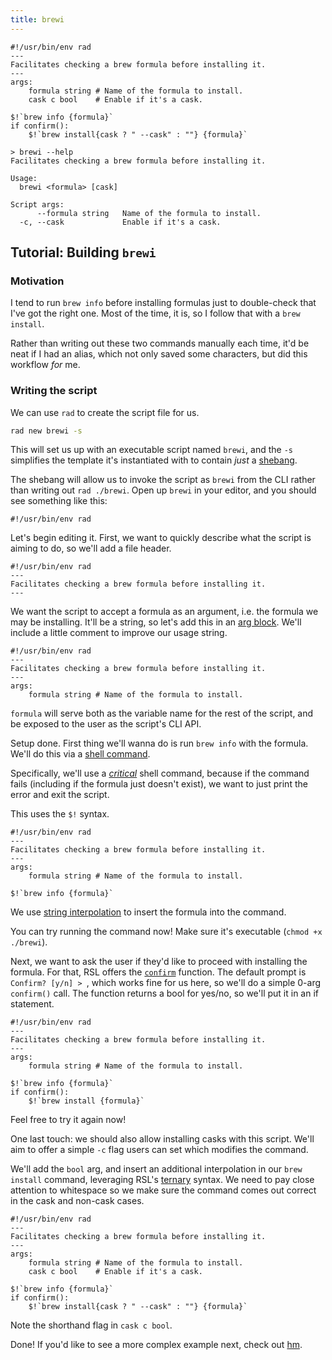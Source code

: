 ```yaml
---
title: brewi
---
```


```rad
#!/usr/bin/env rad
---
Facilitates checking a brew formula before installing it.
---
args:
    formula string # Name of the formula to install.
    cask c bool    # Enable if it's a cask.

$!`brew info {formula}`
if confirm():
    $!`brew install{cask ? " --cask" : ""} {formula}`
```

```
> brewi --help
Facilitates checking a brew formula before installing it.

Usage:
  brewi <formula> [cask]

Script args:
      --formula string   Name of the formula to install.
  -c, --cask             Enable if it's a cask.
```

## Tutorial: Building `brewi`

### Motivation

I tend to run `brew info` before installing formulas just to double-check that I've got the right one.
Most of the time, it is, so I follow that with a `brew install`.

Rather than writing out these two commands manually each time, it'd be neat if I had an alias, which not only saved some characters, but did this workflow *for* me.

### Writing the script

We can use `rad` to create the script file for us.

```sh
rad new brewi -s
```

This will set us up with an executable script named `brewi`, and the `-s` simplifies the template it's instantiated with to contain *just* a [shebang](../guide/getting-started.md#shebang).

The shebang will allow us to invoke the script as `brewi` from the CLI rather than writing out `rad ./brewi`. Open up `brewi` in your editor, and you should see something like this:

```rad linenums="1" hl_lines="0"
#!/usr/bin/env rad
```

Let's begin editing it. First, we want to quickly describe what the script is aiming to do, so we'll add a file header.

```rad linenums="1" hl_lines="2-4"
#!/usr/bin/env rad
---
Facilitates checking a brew formula before installing it.
---
```

We want the script to accept a formula as an argument, i.e. the formula we may be installing. It'll be a string, so let's add this in an [arg block](../guide/args.md). We'll include a little comment to improve our usage string.

```rad linenums="1" hl_lines="5-6"
#!/usr/bin/env rad
---
Facilitates checking a brew formula before installing it.
---
args:
    formula string # Name of the formula to install.
```

`formula` will serve both as the variable name for the rest of the script, and be exposed to the user as the script's CLI API.

Setup done. First thing we'll wanna do is run `brew info` with the formula. We'll do this via a [shell command](../guide/shell-commands.md).

Specifically, we'll use a [*critical*](../guide/shell-commands.md#critical-shell-commands) shell command, because if the command fails (including if the formula just doesn't exist), we want to just print the error and exit the script.

This uses the `$!` syntax.

```rad linenums="1" hl_lines="8"
#!/usr/bin/env rad
---
Facilitates checking a brew formula before installing it.
---
args:
    formula string # Name of the formula to install.

$!`brew info {formula}`
```

We use [string interpolation](../guide/strings-advanced.md#string-interpolation) to insert the formula into the command.

You can try running the command now! Make sure it's executable (`chmod +x ./brewi`).

Next, we want to ask the user if they'd like to proceed with installing the formula. For that, RSL offers the [`confirm`](../reference/functions.md#confirm) function.
The default prompt is `Confirm? [y/n] > `, which works fine for us here, so we'll do a simple 0-arg `confirm()` call. The function returns a bool for yes/no, so we'll put it in an if statement.

```rad linenums="1" hl_lines="9-10"
#!/usr/bin/env rad
---
Facilitates checking a brew formula before installing it.
---
args:
    formula string # Name of the formula to install.

$!`brew info {formula}`
if confirm():
    $!`brew install {formula}`
```

Feel free to try it again now!

One last touch: we should also allow installing casks with this script. We'll aim to offer a simple `-c` flag users can set which modifies the command. 

We'll add the `bool` arg, and insert an additional interpolation in our `brew install` command, leveraging RSL's [ternary](../guide/basics.md#ternary) syntax.
We need to pay close attention to whitespace so we make sure the command comes out correct in the cask and non-cask cases.

```rad linenums="1" hl_lines="7 11"
#!/usr/bin/env rad
---
Facilitates checking a brew formula before installing it.
---
args:
    formula string # Name of the formula to install.
    cask c bool    # Enable if it's a cask.

$!`brew info {formula}`
if confirm():
    $!`brew install{cask ? " --cask" : ""} {formula}`
```

Note the shorthand flag in `cask c bool`.

Done! If you'd like to see a more complex example next, check out [hm](./hm.md).
